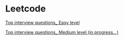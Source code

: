 # Leetcode

[Top interview questions_ Easy level](https://github.com/lxn1021/Leetcode/blob/master/Leetcode_Top_Easy.pdf)

[Top interview questions_ Medium level (in progress...)](https://github.com/lxn1021/Leetcode/blob/master/Leetcode_Top_Medium.pdf)
